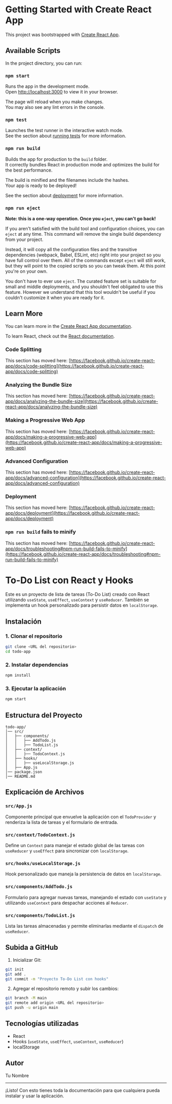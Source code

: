 # Getting Started with Create React App

This project was bootstrapped with [Create React App](https://github.com/facebook/create-react-app).

## Available Scripts

In the project directory, you can run:

### `npm start`

Runs the app in the development mode.\
Open [http://localhost:3000](http://localhost:3000) to view it in your browser.

The page will reload when you make changes.\
You may also see any lint errors in the console.

### `npm test`

Launches the test runner in the interactive watch mode.\
See the section about [running tests](https://facebook.github.io/create-react-app/docs/running-tests) for more information.

### `npm run build`

Builds the app for production to the `build` folder.\
It correctly bundles React in production mode and optimizes the build for the best performance.

The build is minified and the filenames include the hashes.\
Your app is ready to be deployed!

See the section about [deployment](https://facebook.github.io/create-react-app/docs/deployment) for more information.

### `npm run eject`

**Note: this is a one-way operation. Once you `eject`, you can't go back!**

If you aren't satisfied with the build tool and configuration choices, you can `eject` at any time. This command will remove the single build dependency from your project.

Instead, it will copy all the configuration files and the transitive dependencies (webpack, Babel, ESLint, etc) right into your project so you have full control over them. All of the commands except `eject` will still work, but they will point to the copied scripts so you can tweak them. At this point you're on your own.

You don't have to ever use `eject`. The curated feature set is suitable for small and middle deployments, and you shouldn't feel obligated to use this feature. However we understand that this tool wouldn't be useful if you couldn't customize it when you are ready for it.

## Learn More

You can learn more in the [Create React App documentation](https://facebook.github.io/create-react-app/docs/getting-started).

To learn React, check out the [React documentation](https://reactjs.org/).

### Code Splitting

This section has moved here: [https://facebook.github.io/create-react-app/docs/code-splitting](https://facebook.github.io/create-react-app/docs/code-splitting)

### Analyzing the Bundle Size

This section has moved here: [https://facebook.github.io/create-react-app/docs/analyzing-the-bundle-size](https://facebook.github.io/create-react-app/docs/analyzing-the-bundle-size)

### Making a Progressive Web App

This section has moved here: [https://facebook.github.io/create-react-app/docs/making-a-progressive-web-app](https://facebook.github.io/create-react-app/docs/making-a-progressive-web-app)

### Advanced Configuration

This section has moved here: [https://facebook.github.io/create-react-app/docs/advanced-configuration](https://facebook.github.io/create-react-app/docs/advanced-configuration)

### Deployment

This section has moved here: [https://facebook.github.io/create-react-app/docs/deployment](https://facebook.github.io/create-react-app/docs/deployment)

### `npm run build` fails to minify

This section has moved here: [https://facebook.github.io/create-react-app/docs/troubleshooting#npm-run-build-fails-to-minify](https://facebook.github.io/create-react-app/docs/troubleshooting#npm-run-build-fails-to-minify)

# To-Do List con React y Hooks

Este es un proyecto de lista de tareas (To-Do List) creado con React utilizando `useState`, `useEffect`, `useContext` y `useReducer`. También se implementa un hook personalizado para persistir datos en `localStorage`.

## Instalación

### 1. Clonar el repositorio
```sh
git clone <URL del repositorio>
cd todo-app
```

### 2. Instalar dependencias
```sh
npm install
```

### 3. Ejecutar la aplicación
```sh
npm start
```

## Estructura del Proyecto
```
todo-app/
│── src/
│   ├── components/
│   │   ├── AddTodo.js
│   │   ├── TodoList.js
│   ├── context/
│   │   ├── TodoContext.js
│   ├── hooks/
│   │   ├── useLocalStorage.js
│   ├── App.js
│── package.json
│── README.md
```

## Explicación de Archivos

### `src/App.js`
Componente principal que envuelve la aplicación con el `TodoProvider` y renderiza la lista de tareas y el formulario de entrada.

### `src/context/TodoContext.js`
Define un `Context` para manejar el estado global de las tareas con `useReducer` y `useEffect` para sincronizar con `localStorage`.

### `src/hooks/useLocalStorage.js`
Hook personalizado que maneja la persistencia de datos en `localStorage`.

### `src/components/AddTodo.js`
Formulario para agregar nuevas tareas, manejando el estado con `useState` y utilizando `useContext` para despachar acciones al `Reducer`.

### `src/components/TodoList.js`
Lista las tareas almacenadas y permite eliminarlas mediante el `dispatch` de `useReducer`.

## Subida a GitHub

1. Inicializar Git:
```sh
git init
git add .
git commit -m "Proyecto To-Do List con hooks"
```

2. Agregar el repositorio remoto y subir los cambios:
```sh
git branch -M main
git remote add origin <URL del repositorio>
git push -u origin main
```

## Tecnologías utilizadas
- React
- Hooks (`useState`, `useEffect`, `useContext`, `useReducer`)
- localStorage

## Autor
Tu Nombre

---

¡Listo! Con esto tienes toda la documentación para que cualquiera pueda instalar y usar la aplicación.


